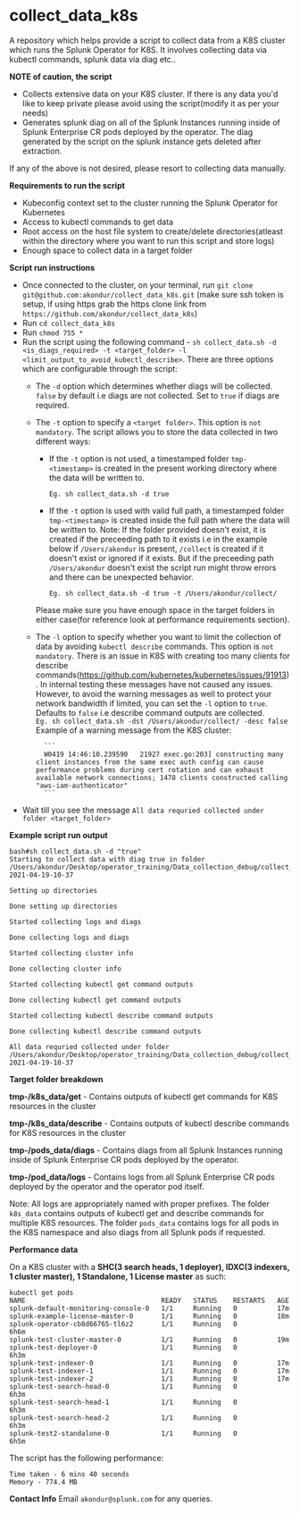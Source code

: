 # collect_data_k8s

A repository which helps provide a script to collect data from a K8S cluster which runs the Splunk Operator for K8S. It involves collecting data via kubectl commands, splunk data via diag etc..

**NOTE of caution, the script**
- Collects extensive data on your K8S cluster. If there is any data you'd like to keep private please avoid using the script(modify it as per your needs)
- Generates splunk diag on all of the Splunk Instances running inside of Splunk Enterprise CR pods deployed by the operator. The diag generated by the script on the splunk instance gets deleted after extraction.

If any of the above is not desired, please resort to collecting data manually.

**Requirements to run the script**

- Kubeconfig context set to the cluster running the Splunk Operator for Kubernetes
- Access to kubectl commands to get data
- Root access on the host file system to create/delete directories(atleast within the directory where you want to run this script and store logs)
- Enough space to collect data in a target folder

**Script run instructions**

- Once connected to the cluster, on your terminal, run `git clone git@github.com:akondur/collect_data_k8s.git` (make sure ssh token is setup, if using https grab the https clone link from `https://github.com/akondur/collect_data_k8s`)
- Run `cd collect_data_k8s`
- Run `chmod 755 *`
- Run the script using the following command - `sh collect_data.sh -d <is_diags_required> -t <target_folder> -l <limit_output_to_avoid_kubectl_describe>`. There are three options which are configurable through the script:
    - The `-d` option which determines whether diags will be collected. `false` by default i.e diags are not collected. Set to `true` if diags are required.
    - The `-t` option to specify a `<target folder>`. This option is `not mandatory`. The script allows you to store the data collected in two different ways:
        - If the `-t` option is not used, a timestamped folder `tmp-<timestamp>` is created in the present working directory where the data will be written to. 
            ```
            Eg. sh collect_data.sh -d true
            ```                
        - If the `-t` option is used with valid full path, a timestamped folder `tmp-<timestamp>` is created inside the full path where the data will be written to. Note: If the folder provided doesn't exist, it is created if the preceeding path to it exists i.e in the example below if `/Users/akondur` is present, `/collect` is created if it doesn't exist or ignored if it exists. But if the preceeding path `/Users/akondur` doesn't exist the script run might throw errors and there can be unexpected behavior.
            ```    
            Eg. sh collect_data.sh -d true -t /Users/akondur/collect/
            ```
       Please make sure you have enough space in the target folders in either case(for reference look at performance requirements section).
    - The `-l` option to specify whether you want to limit the collection of data by avoiding `kubectl describe` commands. This option is `not mandatory`. There is an issue in K8S with creating too many clients for describe commands(https://github.com/kubernetes/kubernetes/issues/91913). In internal testing these messages have not caused any issues. However, to avoid the warning messages as well to protect your network bandwidth if limited, you can set the `-l` option to `true`. Defaults to `false` i.e describe command outputs are collected.
            ```    
            Eg. sh collect_data.sh -dst /Users/akondur/collect/ -desc false
            ```
            Example of a warning message from the K8S cluster:

            ```
            W0419 14:46:10.239590   21927 exec.go:203] constructing many client instances from the same exec auth config can cause performance problems during cert rotation and can exhaust available network connections; 1478 clients constructed calling "aws-iam-authenticator"
            ```

- Wait till you see the message `All data requried collected under folder <target_folder>`

**Example script run output**
```
bash#sh collect_data.sh -d "true"
Starting to collect data with diag true in folder /Users/akondur/Desktop/operator_training/Data_collection_debug/collect_data_k8s/tmp-2021-04-19-10-37 

Setting up directories 

Done setting up directories 

Started collecting logs and diags

Done collecting logs and diags

Started collecting cluster info

Done collecting cluster info

Started collecting kubectl get command outputs

Done collecting kubectl get command outputs

Started collecting kubectl describe command outputs

Done collecting kubectl describe command outputs 

All data requried collected under folder /Users/akondur/Desktop/operator_training/Data_collection_debug/collect_data_k8s/tmp-2021-04-19-10-37
```

**Target folder breakdown**

**tmp-<ts>/k8s_data/get** - Contains outputs of kubectl get commands for K8S resources in the cluster

**tmp-<ts>/k8s_data/describe** - Contains outputs of kubectl describe commands for K8S resources in the cluster

**tmp-<ts>/pods_data/diags** - Contains diags from all Splunk Instances running inside of Splunk Enterprise CR pods deployed by the operator. 

**tmp-<ts>/pod_data/logs** - Contains logs from all Splunk Enterprise CR pods deployed by the operator and the operator pod itself. 

Note: All logs are appropriately named with proper prefixes. The folder `k8s_data` contains outputs of kubectl get and describe commands for multiple K8S resources. The folder `pods_data` contains logs for all pods in the K8S namespace and also diags from all Splunk pods if requested.

**Performance data**

On a K8S cluster with a **SHC(3 search heads, 1 deployer), IDXC(3 indexers, 1 cluster master), 1 Standalone, 1 License master** as such:

```
kubectl get pods
NAME                                  READY   STATUS    RESTARTS   AGE
splunk-default-monitoring-console-0   1/1     Running   0          17m
splunk-example-license-master-0       1/1     Running   0          18m
splunk-operator-cb8d66765-tl6z2       1/1     Running   0          6h6m
splunk-test-cluster-master-0          1/1     Running   0          19m
splunk-test-deployer-0                1/1     Running   0          6h3m
splunk-test-indexer-0                 1/1     Running   0          17m
splunk-test-indexer-1                 1/1     Running   0          17m
splunk-test-indexer-2                 1/1     Running   0          17m
splunk-test-search-head-0             1/1     Running   0          6h3m
splunk-test-search-head-1             1/1     Running   0          6h3m
splunk-test-search-head-2             1/1     Running   0          6h3m
splunk-test2-standalone-0             1/1     Running   0          6h5m
```

The script has the following performance:

```
Time taken - 6 mins 40 seconds
Memory - 774.4 MB
```

**Contact Info**
Email `akondur@splunk.com` for any queries.